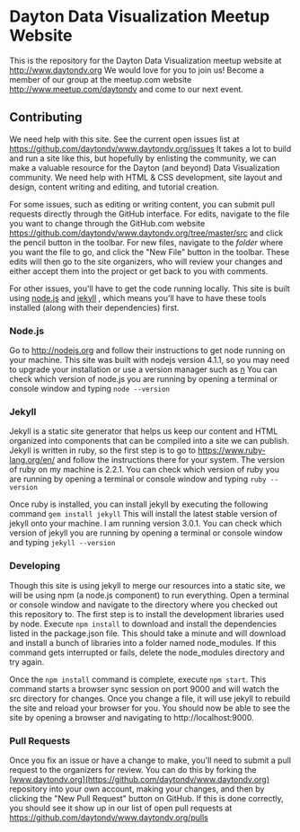 # Dayton Data Visualization Meetup Website

This is the repository for the Dayton Data Visualization meetup website at
http://www.daytondv.org
We would love for you to join us! Become a member of our group at the
meetup.com website http://www.meetup.com/daytondv and come to our next event.

## Contributing
We need help with this site. See the current open issues list at
https://github.com/daytondv/www.daytondv.org/issues
It takes a lot to build and run a site like this, but hopefully by enlisting the
community, we can make a valuable resource for the Dayton (and beyond)
Data Visualization community. We need help with HTML & CSS development, site
layout and design, content writing and editing, and tutorial creation.

For some issues, such as editing or writing content, you can submit pull requests
directly through the GitHub interface. For edits, navigate to the file you want
to change through the GitHub.com website
https://github.com/daytondv/www.daytondv.org/tree/master/src
and click the pencil button in the toolbar. For new files, navigate to the
*folder* where you want the file to go, and click the "New File" button in the
toolbar. These edits will then go to the site organizers, who will review your
changes and either accept them into the project or get back to you with
comments.

For other issues, you'll have to get the code running locally. This site is
built using
[node.js](http://nodejs.org)
and
[jekyll](https://jekyllrb.com/)
, which means you'll have to have these tools installed
(along with their dependencies) first.

### Node.js
Go to http://nodejs.org and follow their instructions to get node running on
your machine. This site was built with nodejs version 4.1.1, so you may need
to upgrade your installation or use a version manager such as
[n](https://github.com/tj/n) You can check which version of node.js you are
running by opening a terminal or console window and typing
`node --version`


### Jekyll
Jekyll is a static site generator that helps us keep our content and HTML
organized into components that can be compiled into a site we can publish.
Jekyll is written in ruby, so the first step is to go to
https://www.ruby-lang.org/en/ and follow the instructions there for your
system. The version of ruby on my machine is 2.2.1. You can check which version
of ruby you are running by opening a terminal or console window and typing
`ruby --version`

Once ruby is installed, you can install jekyll by executing the following
command
`gem install jekyll`
This will install the latest stable version of jekyll onto your machine.
I am running version 3.0.1. You can
check which version of jekyll you are running by opening a terminal or console
window and typing
`jekyll --version`

### Developing
Though this site is using jekyll to merge our resources into a static site,
we will be using npm (a node.js component) to run everything. Open a
terminal or console window and navigate to the directory where you checked
out this repository to. The first step is to install the development libraries
used by node. Execute `npm install` to download and install the dependencies
listed in the package.json file. This should take a minute and will download
and install a bunch of libraries into a folder named node_modules. If this
command gets interrupted or fails, delete the node_modules directory and try
again.

Once the `npm install` command is complete, execute `npm start`. This command
starts a browser sync session on port 9000 and will watch the src directory
for changes. Once you change a file, it will use jekyll to rebuild the site
and reload your browser for you. You should now be able to see the site by
opening a browser and navigating to http://localhost:9000.

### Pull Requests
Once you fix an issue or have a change to make, you'll need to submit a pull
request to the organizers for review. You can do this by forking the
[www.daytondv.org](https://github.com/daytondv/www.daytondv.org)
repository into your own account, making your changes,
and then by clicking the "New Pull Request" button on GitHub. If this is done
correctly, you should see it show up in our list of open pull requests at
https://github.com/daytondv/www.daytondv.org/pulls
